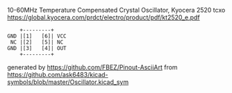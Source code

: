 10-60MHz Temperature Compensated Crystal Oscillator, Kyocera 2520
tcxo
https://global.kyocera.com/prdct/electro/product/pdf/kt2520_e.pdf


	    +---------+
	GND |[1]   [6]| VCC
	 NC |[2]   [5]| NC
	GND |[3]   [4]| OUT
	    +---------+


generated by https://github.com/FBEZ/Pinout-AsciiArt from https://github.com/ask6483/kicad-symbols/blob/master/Oscillator.kicad_sym